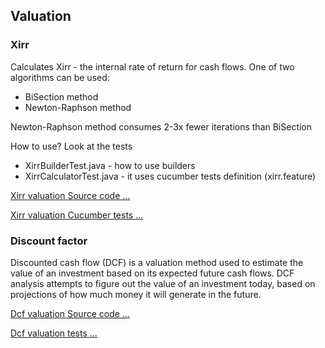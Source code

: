 ## Valuation
### Xirr

Calculates Xirr - the internal rate of return for cash flows. One of two algorithms can be used:
- BiSection method
- Newton-Raphson method

Newton-Raphson method consumes 2-3x fewer iterations than BiSection

How to use? Look at the tests

- XirrBuilderTest.java - how to use builders
- XirrCalculatorTest.java - it uses cucumber tests definition (xirr.feature)

[Xirr valuation Source code ...](../src/main/java/org/blacksmith/finlib/valuation/xirr)

[Xirr valuation Cucumber tests ...](../src/test/resources/features/valuation)

### Discount factor

Discounted cash flow (DCF) is a valuation method used to estimate the value of an investment based on its expected future cash flows. DCF analysis attempts to figure out the value of an investment today, based on projections of how much money it will generate in the future.

[Dcf valuation Source code ...](../src/main/java/org/blacksmith/finlib/valuation/dcf)

[Dcf valuation tests ...](../src/test/java/org/blacksmith/finlib/valuation/dcf)

